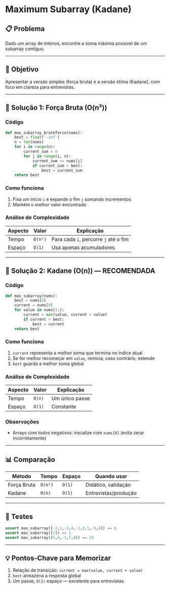 # Maximum Subarray (Kadane)

## 📋 Problema

Dado um array de inteiros, encontre a soma máxima possível de um subarray contíguo.

---

## 🎯 Objetivo

Apresentar a versão simples (força bruta) e a versão ótima (Kadane), com foco em clareza para entrevistas.

---

## 💪 Solução 1: Força Bruta (O(n²))

### Código

```python
def max_subarray_bruteforce(nums):
    best = float('-inf')
    n = len(nums)
    for i in range(n):
        current_sum = 0
        for j in range(i, n):
            current_sum += nums[j]
            if current_sum > best:
                best = current_sum
    return best
```

### Como funciona

1. Fixa um início `i` e expande o fim `j` somando incrementos  
2. Mantém o melhor valor encontrado

### Análise de Complexidade

| Aspecto | Valor | Explicação |
|---------|-------|------------|
| Tempo | `O(n²)` | Para cada `i`, percorre `j` até o fim |
| Espaço | `O(1)` | Usa apenas acumuladores |

---

## 🚀 Solução 2: Kadane (O(n)) — RECOMENDADA

### Código

```python
def max_subarray(nums):
    best = nums[0]
    current = nums[0]
    for value in nums[1:]:
        current = max(value, current + value)
        if current > best:
            best = current
    return best
```

### Como funciona

1. `current` representa a melhor soma que termina no índice atual  
2. Se for melhor recomeçar em `value`, reinicia; caso contrário, estende  
3. `best` guarda a melhor soma global

### Análise de Complexidade

| Aspecto | Valor | Explicação |
|---------|-------|------------|
| Tempo | `O(n)` | Um único passe |
| Espaço | `O(1)` | Constante |

### Observações

- Arrays com todos negativos: inicialize com `nums[0]` (evita zerar incorretamente)

---

## 📊 Comparação

| Método | Tempo | Espaço | Quando usar |
|--------|-------|--------|-------------|
| Força Bruta | `O(n²)` | `O(1)` | Didático, validação |
| Kadane | `O(n)` | `O(1)` | Entrevistas/produção |

---

## 🧪 Testes

```python
assert max_subarray([-2,1,-3,4,-1,2,1,-5,4]) == 6
assert max_subarray([1]) == 1
assert max_subarray([5,4,-1,7,8]) == 23
```

---

## 💡 Pontos-Chave para Memorizar

1. Relação de transição: `current = max(value, current + value)`  
2. `best` armazena a resposta global  
3. Um passe, `O(1)` espaço — excelente para entrevistas
